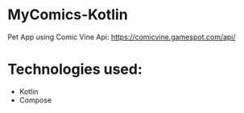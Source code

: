 # MyComics-Kotlin
Pet App using Comic Vine Api: https://comicvine.gamespot.com/api/

# Technologies used:
- Kotlin
- Compose
